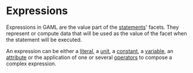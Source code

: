 
# Expressions



Expressions in GAML are the value part of the [statements](Statements.md)' facets. They represent or compute data that will be used as the value of the facet when the statement will be executed.

An expression can be either a [literal](Literals.md), a [unit](UnitsAndConstants.md), a [constant](UnitsAndConstants.md), a [variable](PseudoVariables.md), an [attribute](VariablesAndAttributes.md) or the application of one or several [operators](Operators.md) to compose a complex expression.